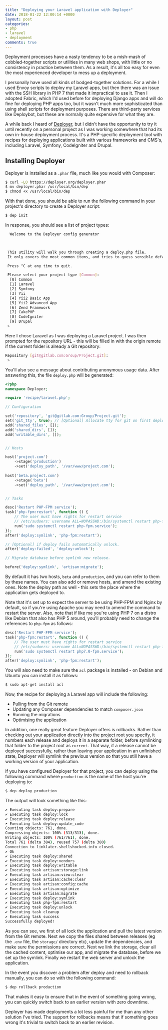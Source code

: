 ```yaml
---
title: "Deploying your Laravel application with Deployer"
date: 2018-01-22 12:00:14 +0000
layout: post
categories:
- php
- laravel
- deployment
comments: true
---
```


Deployment processes have a nasty tendency to be a mish-mash of cobbled-together scripts or utilities in many web shops, with little or no consistency in practice between them. As a result, it's all too easy for even the most experienced developer to mess up a deployment.

I personally have used all kinds of bodged-together solutions. For a while I used Envoy scripts to deploy my Laravel apps, but then there was an issue with the SSH library in PHP 7 that made it impractical to use it. Then I adopted Fabric, which I'd used before for deploying Django apps and will do fine for deploying PHP apps too, but it wasn't much more sophisticated than using shell scripts for deployment purposes. There are third-party services like Deploybot, but these are normally quite expensive for what they are.

A while back I heard of [Deployer](https://deployer.org/), but I didn't have the opportunity to try it until recently on a personal project as I was working somewhere that had its own in-house deployment process. It's a PHP-specific deployment tool with recipes for deploying applications built with various frameworks and CMS's, including Laravel, Symfony, CodeIgniter and Drupal.

Installing Deployer
-------------------

Deployer is installed as a `.phar` file, much like you would with Composer:

```bash
$ curl -LO https://deployer.org/deployer.phar
$ mv deployer.phar /usr/local/bin/dep
$ chmod +x /usr/local/bin/dep
```

With that done, you should be able to run the following command in your project's directory to create a Deployer script:

```bash
$ dep init
```

In response, you should see a list of project types:

```bash
  Welcome to the Deployer config generator  
                                            


 This utility will walk you through creating a deploy.php file.
 It only covers the most common items, and tries to guess sensible defaults.

 Press ^C at any time to quit.

 Please select your project type [Common]:
  [0] Common
  [1] Laravel
  [2] Symfony
  [3] Yii
  [4] Yii2 Basic App
  [5] Yii2 Advanced App
  [6] Zend Framework
  [7] CakePHP
  [8] CodeIgniter
  [9] Drupal
 >
```

Here I chose Laravel as I was deploying a Laravel project. I was then prompted for the repository URL - this will be filled in with the origin remote if the current folder is already a Git repository:

```bash
Repository [git@gitlab.com:Group/Project.git]:
 > 
```

You'll also see a message about contributing anonymous usage data. After answering this, the file `deploy.php` will be generated:

```php
<?php
namespace Deployer;

require 'recipe/laravel.php';

// Configuration

set('repository', 'git@gitlab.com:Group/Project.git');
set('git_tty', true); // [Optional] Allocate tty for git on first deployment
add('shared_files', []);
add('shared_dirs', []);
add('writable_dirs', []);


// Hosts

host('project.com')
    ->stage('production')
    ->set('deploy_path', '/var/www/project.com');
    
host('beta.project.com')
    ->stage('beta')
    ->set('deploy_path', '/var/www/project.com');  


// Tasks

desc('Restart PHP-FPM service');
task('php-fpm:restart', function () {
    // The user must have rights for restart service
    // /etc/sudoers: username ALL=NOPASSWD:/bin/systemctl restart php-fpm.service
    run('sudo systemctl restart php-fpm.service');
});
after('deploy:symlink', 'php-fpm:restart');

// [Optional] if deploy fails automatically unlock.
after('deploy:failed', 'deploy:unlock');

// Migrate database before symlink new release.

before('deploy:symlink', 'artisan:migrate');
```

By default it has two hosts, `beta` and `production`, and you can refer to them by these names. You can also add or remove hosts, and amend the existing ones. Note the deploy path as well - this sets the place where the application gets deployed to.

Note that it's set up to expect the server to be using PHP-FPM and Nginx by default, so if you're using Apache you may need to amend the command to restart the server. Also, note that if like me you're using PHP 7 on a distro like Debian that also has PHP 5 around, you'll probably need to change the references to `php-fpm` as follows:

```php
desc('Restart PHP-FPM service');
task('php-fpm:restart', function () {
    // The user must have rights for restart service
    // /etc/sudoers: username ALL=NOPASSWD:/bin/systemctl restart php-fpm.service
    run('sudo systemctl restart php7.0-fpm.service');
});
after('deploy:symlink', 'php-fpm:restart');
```

You will also need to make sure the `acl` package is installed - on Debian and Ubuntu you can install it as follows:

```bash
$ sudo apt-get install acl
```

Now, the recipe for deploying a Laravel app will include the following:

* Pulling from the Git remote
* Updating any Composer dependencies to match `composer.json`
* Running the migrations
* Optimising the application

In addition, one really great feature Deployer offers is rollbacks. Rather than checking out your application directly into the project root you specify, it numbers each release and deploys it in a separate folder, before symlinking that folder to the project root as `current`. That way, if a release cannot be deployed successfully, rather than leaving your application in an unfinished state, Deployer will symlink the previous version so that you still have a working version of your application.

If you have configured Deployer for that project, you can deploy using the following command where `production` is the name of the host you're deploying to:

```bash
$ dep deploy production
```

The output will look something like this:

```bash
✔ Executing task deploy:prepare
✔ Executing task deploy:lock
✔ Executing task deploy:release
➤ Executing task deploy:update_code
Counting objects: 761, done.
Compressing objects: 100% (313/313), done.
Writing objects: 100% (761/761), done.
Total 761 (delta 384), reused 757 (delta 380)
Connection to linklater.shellshocked.info closed.
✔ Ok
✔ Executing task deploy:shared
✔ Executing task deploy:vendors
✔ Executing task deploy:writable
✔ Executing task artisan:storage:link
✔ Executing task artisan:view:clear
✔ Executing task artisan:cache:clear
✔ Executing task artisan:config:cache
✔ Executing task artisan:optimize
✔ Executing task artisan:migrate
✔ Executing task deploy:symlink
✔ Executing task php-fpm:restart
✔ Executing task deploy:unlock
✔ Executing task cleanup
✔ Executing task success
Successfully deployed!
```

As you can see, we first of all lock the application and pull the latest version from the Git remote. Next we copy the files shared between releases (eg the `.env` file, the `storage/` directory etc), update the dependencies, and make sure the permissions are correct. Next we link the storage, clear all the cached content, optimise our app, and migrate the database, before we set up the symlink. Finally we restart the web server and unlock the application.

In the event you discover a problem after deploy and need to rollback manually, you can do so with the following command:

```bash
$ dep rollback production
```

That makes it easy to ensure that in the event of something going wrong, you can quickly switch back to an earlier version with zero downtime.

Deployer has made deployments a lot less painful for me than any other solution I've tried. The support for rollbacks means that if something goes wrong it's trivial to switch back to an earlier revision.
